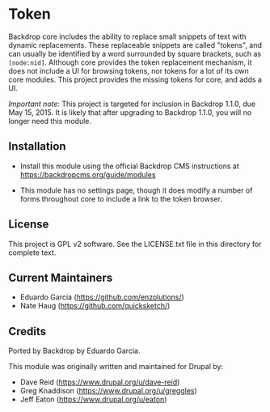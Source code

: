 Token
=====

Backdrop core includes the ability to replace small snippets of text with
dynamic replacements. These replaceable snippets are called "tokens", and
can usually be identified by a word surrounded by square brackets, such as
`[node:nid]`. Although core provides the token replacement mechanism, it does
not include a UI for browsing tokens, nor tokens for a lot of its own core
modules. This project provides the missing tokens for core, and adds a UI.

*Important note*: This project is targeted for inclusion in Backdrop 1.1.0, due
May 15, 2015. It is likely that after upgrading to Backdrop 1.1.0, you will no
longer need this module.

Installation
------------

- Install this module using the official Backdrop CMS instructions at
  https://backdropcms.org/guide/modules

- This module has no settings page, though it does modify a number of forms
  throughout core to include a link to the token browser.

License
-------

This project is GPL v2 software. See the LICENSE.txt file in this directory for
complete text.

Current Maintainers
-------------------

- Eduardo Garcia (https://github.com/enzolutions/)
- Nate Haug (https://github.com/quicksketch/)

Credits
-------

Ported by Backdrop by Eduardo Garcia.

This module was originally written and maintained for Drupal by:

- Dave Reid (https://www.drupal.org/u/dave-reid)
- Greg Knaddison (https://www.drupal.org/u/greggles)
- Jeff Eaton (https://www.drupal.org/u/eaton)
